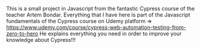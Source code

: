 This is a small project in Javascript from the fantastic Cypress course of the teacher Artem Bondar. Everything that I have here is part of the Javascript fundamentals of the Cypress course 
on Udemy platform => https://www.udemy.com/course/cypress-web-automation-testing-from-zero-to-hero
He explains everything you need in order to improve your knowledge about Cypress!!!
